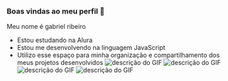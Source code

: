 ### Boas vindas ao meu perfil 💜
Meu nome é gabriel ribeiro
- Estou estudando na Alura
- Estou me desenvolvendo na linguagem JavaScript
- Utilizo esse espaço para minha organização e
compartilhamento dos meus projetos desenvolvidos
![descrição do GIF](https://media1.tenor.com/m/l05UxQrVRwUAAAAC/uipu.gif)
![descrição do GIF](https://media1.tenor.com/m/QhEaMm0jBT8AAAAd/reels-funny-memes.gif)
  ![descrição do GIF](https://media1.tenor.com/m/lYkAt9wbFR8AAAAC/russia-communism.gif)
  ![descrição do GIF](https://media1.tenor.com/m/EO9xNavf9fEAAAAd/russia-russia-flag.gif)
